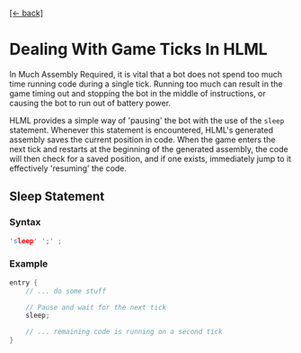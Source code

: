 [[← back]](./README.md)

# Dealing With Game Ticks In HLML

In Much Assembly Required, it is vital that a bot does not spend too much time running code during a single tick. Running too much can result in the game timing out and stopping the bot in the middle of instructions, or causing the bot to run out of battery power.

HLML provides a simple way of 'pausing' the bot with the use of the `sleep` statement. Whenever this statement is encountered, HLML's generated assembly saves the current position in code. When the game enters the next tick and restarts at the beginning of the generated assembly, the code will then check for a saved position, and if one exists, immediately jump to it effectively 'resuming' the code.

## Sleep Statement

### Syntax
```c
'sleep' ';' ;
```

### Example
```rust
entry {
    // ... do some stuff

    // Pause and wait for the next tick
    sleep;

    // ... remaining code is running on a second tick
}
```
